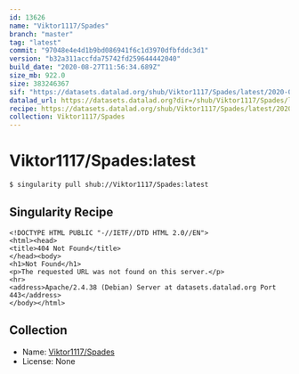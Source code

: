 ```yaml
---
id: 13626
name: "Viktor1117/Spades"
branch: "master"
tag: "latest"
commit: "97048e4e4d1b9bd086941f6c1d3970dfbfddc3d1"
version: "b32a311accfda75742fd259644442040"
build_date: "2020-08-27T11:56:34.689Z"
size_mb: 922.0
size: 383246367
sif: "https://datasets.datalad.org/shub/Viktor1117/Spades/latest/2020-08-27-97048e4e-b32a311a/b32a311accfda75742fd259644442040.sif"
datalad_url: https://datasets.datalad.org?dir=/shub/Viktor1117/Spades/latest/2020-08-27-97048e4e-b32a311a/
recipe: https://datasets.datalad.org/shub/Viktor1117/Spades/latest/2020-08-27-97048e4e-b32a311a/Singularity
collection: Viktor1117/Spades
---
```


# Viktor1117/Spades:latest

```bash
$ singularity pull shub://Viktor1117/Spades:latest
```

## Singularity Recipe

```singularity
<!DOCTYPE HTML PUBLIC "-//IETF//DTD HTML 2.0//EN">
<html><head>
<title>404 Not Found</title>
</head><body>
<h1>Not Found</h1>
<p>The requested URL was not found on this server.</p>
<hr>
<address>Apache/2.4.38 (Debian) Server at datasets.datalad.org Port 443</address>
</body></html>
```

## Collection

 - Name: [Viktor1117/Spades](https://github.com/Viktor1117/Spades)
 - License: None

